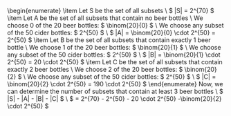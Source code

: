 \begin{enumerate}
\item Let S be the set of all subsets \\
$ |S| = 2^{70} $\
	\item Let A be the set of all subsets that contain no beer bottles \\
	      We choose 0 of the 20 beer bottles: $ \binom{20}{0} $ \\
	      We choose any subset of the 50 cider bottles: $ 2^{50} $ \\
	      $ |A| = \binom{20}{0} \cdot 2^{50} = 2^{50} $
	\item Let B be the set of all subsets that contain exactly 1 beer bottle \\
	      We choose 1 of the 20 beer bottles: $ \binom{20}{1} $ \\
	      We choose any subset of the 50 cider bottles: $ 2^{50} $ \\
	      $ |B| = \binom{20}{1} \cdot 2^{50} = 20 \cdot 2^{50} $
	\item Let C be the set of all subsets that contain exactly 2 beer bottles \\
	      We choose 2 of the 20 beer bottles: $ \binom{20}{2} $ \\
	      We choose any subset of the 50 cider bottles: $ 2^{50} $ \\
	      $ |C| = \binom{20}{2} \cdot 2^{50} = 190 \cdot 2^{50} $
\end{enumerate}
Now, we can determine the number of subsets that contain at least 3 beer bottles \\
$ |S| - |A| - |B| - |C| $ \\
$ = 2^{70} - 2^{50} - 20 \cdot 2^{50} -\binom{20}{2} \cdot 2^{50} $
